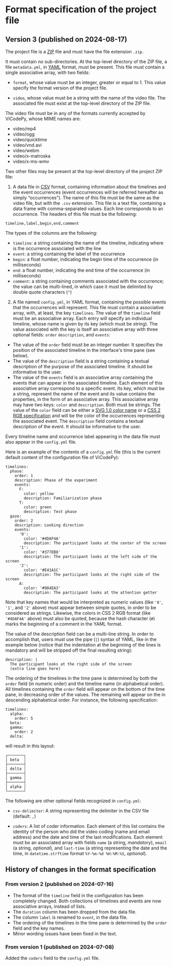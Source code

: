 # Format specification of the project file

## Version 3 (published on 2024-08-17)

The project file is a [ZIP][] file and must have the file extension `.zip`.

[ZIP]: https://en.wikipedia.org/wiki/ZIP

It must contain no sub-directories. At the top-level directory of the ZIP file, a file `metadata.yml`, in [YAML][] format, must be present. This file must contain a single associative array, with two fields:

[YAML]: https://en.wikipedia.org/wiki/YAML

- `format`, whose value must be an integer, greater or equal to 1. This value specify the format version of the project file.

- `video`, whose value must be a string with the name of the video file. The associated file must exist at the top-level directory of the ZIP file.

The video file must be in any of the formats currently accepted by ViCodePy, whose MIME names are:

- video/mp4
- video/ogg
- video/quicktime
- video/vnd.avi
- video/webm
- video/x-matroska
- video/x-ms-wmv

Two other files may be present at the top-level directory of the project ZIP file:

1. A data file in [CSV][] format, containing information about the timelines and the event occurrences (event occurrences will be referred hereafter as simply “occurrences”). The name of this file must be the same as the video file, but with the `.csv` extension. This file is a text file, containing a data frame with comma-separated values. Each line corresponds to an occurrence. The headers of this file must be the following:

```
timeline,label,begin,end,comment
```

The types of the columns are the following:

- `timeline`: a string containing the name of the timeline, indicating where is the occurrence associated with the line
- `event`: a string containing the label of the occurrence
- `begin`: a float number, indicating the begin time of the occurrence (in milliseconds)
- `end`: a float number, indicating the end time of the occurrence (in milliseconds)
- `comment`: a string containing comments associated with the occurrence; the value can be multi-lined, in which case it must be delimited by double quote characters (`"`)

[CSV]: https://en.wikipedia.org/wiki/Comma-separated_values

2. A file named `config.yml`, in YAML format, containing the possible events that the occurrences will represent. This file must contain a associative array, with, at least, the key `timelines`. The value of the `timeline` field must be an associative array. Each entry will specify an individual timeline, whose name is given by its key (which must be  string). The value associated with the key is itself an associative array with three optional fields: `order` `description`, and `events`:
- The value of the `order` field must be an integer number. It specifies the position of the associated timeline in the interface's time pane (see below).
- The value of the `description` field is a string containing a textual description of the purpose of the associated timeline. It should be informative to the user.
- The value of the `events` field is an associative array containing the events that can appear in the associated timeline. Each element of this associative array correspond to a specific event. Its key, which must be a string, represent the name of the event and its value contains the properties, in the form of an associative array. This associative array may have two keys: `color` and `description`. Both must be strings. The value of the `color` field can be either a [SVG 1.0 color name][] or a [CSS 2 RGB specification][] and will be the color of the occurrences representing the associated event. The `description` field contains a textual description of the event. It should be informative to the user.

[CSS 2 RGB specification]: https://www.w3.org/TR/SVG11/types.html#ColorKeywords
[SVG 1.0 color name]: https://www.w3.org/TR/2008/REC-CSS2-20080411/syndata.html#color-units

Every timeline name and occurrence label appearing in the data file must also appear in the `config.yml` file.

Here is an example of the contents of a `config.yml` file (this is the current default content of the configuration file of ViCodePy):

```
timelines:
  phase:
    order: 1
    description: Phase of the experiment
    events:
      F:
        color: yellow
        description: Familiarization phase
      T:
        color: green
        description: Test phase
  gaze:
    order: 2
    description: Looking direction
    events:
      '0':
        color: '#4DAF4A'
        description: The participant looks at the center of the screen
      '1':
        color: '#377EB8'
        description: The participant looks at the left side of the screen
      '2':
        color: '#E41A1C'
        description: The participant looks at the right side of the screen
      A:
        color: '#984EA3'
        description: The participant looks at the attention getter
```

Note that key names that would be interpreted as numeric values (like `'0'`, `'1'`, and `'2'` above) must appear between simple quotes, in order to be considered as strings. Likewise, the colors in CSS 2 RGB format (like `'#4DAF4A'` above) must also be quoted, because the hash character (`#`) marks the beginning of a comment in the YAML format.

The value of the description field can be a multi-line string. In order to accomplish that, users must use the pipe (`|`) syntax of YAML, like in the example below (notice that the indentation at the beginning of the lines is mandatory and will be stripped off the final resulting string):


```
description: |
  The participant looks at the right side of the screen
  (extra line goes here)
```

The ordering of the timelines in the time pane is determined by both the `order` field (in numeric order) and the timeline name (in alphabetical order). All timelines containing the `order` field will appear on the bottom of the time pane, in decreasing order of the values. The remaining will appear on the in descending alphabetical order. For instance, the following specification:

```
timelines:
  alpha:
    order: 5
  beta:
  gamma:
    order: 2
  delta:
```

will result in this layout:

```
┌───────┐
│ beta  │
├───────┤
│ delta │
├───────┤
│ gamma │
├───────┤
│ alpha │
└───────┘
```

The following are other optional fields recognized in `config.yml`:

- `csv-delimiter`: A string representing the delimiter in the CSV file (default: `,`)

- `coders`: A list of coder information. Each element of this list contains the identity of the person who did the video coding (name and email address) and the date and time of the last modifications. Each element must be an associated array with fields `name` (a string, *mandatory*), `email` (a string, *optional*), and `last-time` (a string representing the date and the time, in `datetime.strftime` format `%Y-%m-%d %H:%M:%S`, *optional*).

## History of changes in the format specification

### From version 2 (published on 2024-07-16)

- The format of the `timeline` field in the configuration has been completely changed. Both collections of timelines and events are now associative arrays, instead of lists. 
- The `duration` column has been dropped from the data file.
- The column `label` is renamed to `event`, in the data file.
- The ordering of the timelines in the time pane is determined by the `order` field and the key names.
- Minor wording issues have been fixed in the text.

### From version 1 (published on 2024-07-08)

Added the `coders` field to the `config.yml` file.

<!--  LocalWords:  YAML ViCodePy RGB webm -ogg quicktime vnd avi matroska wmv
 -->

